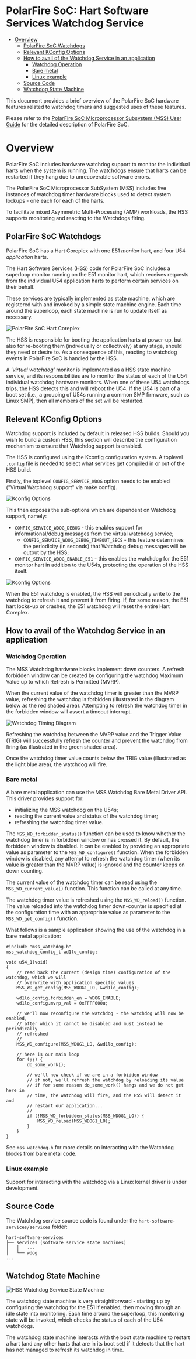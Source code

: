 # PolarFire SoC: Hart Software Services Watchdog Service

- [Overview](#overview)
    - [PolarFire SoC Watchdogs](#polarfire-soc-watchdogs)
    - [Relevant KConfig Options](#relevant-kconfig-options)
    - [How to avail of the Watchdog Service in an application](#how-to-avail-of-the-watchdog-service-in-an-application)
        - [Watchdog Operation](#watchdog-operation)
        - [Bare metal](#bare-metal)
        - [Linux example](#linux-example)
    - [Source Code](#source-code)
    - [Watchdog State Machine](#watchdog-state-machine)

This document provides a brief overview of the PolarFire SoC hardware features related to watchdog timers and suggested uses of these features.

Please refer to the [PolarFire SoC Microprocessor Subsystem (MSS) User Guide](https://www.microsemi.com/document-portal/doc_download/1244570-ug0880-polarfire-soc-fpga-microprocessor-subsystem-mss-user-guide) for the detailed description of PolarFire SoC.

# Overview <a name="overview"></a>

PolarFire SoC includes hardware watchdog support to monitor the individual harts when the system is running. The watchdogs ensure that harts can be restarted if they hang due to unrecoverable software errors.

The PolarFire SoC Microprocessor SubSystem (MSS) includes five instances of watchdog timer hardware blocks used to detect system lockups - one each for each of the harts.

To facilitate mixed Asymmetric Multi-Processing (AMP) workloads, the HSS supports monitoring and reacting to the Watchdogs firing.

## PolarFire SoC Watchdogs <a name="polarfire-soc-watchdogs"></a>

PolarFire SoC has a Hart Coreplex with one E51 *monitor* hart, and four U54 *application* harts.

The Hart Software Services (HSS) code for PolarFire SoC includes a superloop monitor running on the E51 monitor hart, which receives requests from the individual U54 application harts to perform certain services on their behalf.

These services are typically implemented as state machine, which are registered with and invoked by a simple state machine engine. Each time around the superloop, each state machine is run to update itself as necessary.

![PolarFire SoC Hart Coreplex](images/mpfs-coreplex.svg)

The HSS is responsible for booting the application harts at power-up, but also for re-booting them (individually or collectively) at any stage, should they need or desire to. As a consequence of this, reacting to watchdog events in PolarFire SoC is handled by the HSS. 

A *'virtual watchdog'* monitor is implemented as a HSS state machine service, and its responsibilities are to monitor the status of each of the U54 individual watchdog hardware monitors.  When one of these U54 watchdogs trips, the HSS detects this and will reboot the U54.  If the U54 is part of a boot set (i.e., a grouping of U54s running a common SMP firmware, such as Linux SMP), then all members of the set will be restarted.

## Relevant KConfig Options <a name="relevant-kconfig-options"></a>

Watchdog support is included by default in released HSS builds. Should you wish to build a custom HSS, this section will describe the configuration mechanism to ensure that Watchdog support is enabled.

The HSS is configured using the Kconfig configuration system. A toplevel `.config` file is needed to select what services get compiled in or out of the HSS build. 

Firstly, the toplevel `CONFIG_SERVICE_WDOG` option needs to be enabled ("Virtual Watchdog support" via make config).

![Kconfig Options](images/kconfig-options1.png)

This then exposes the sub-options which are dependent on Watchdog support, namely:

* `CONFIG_SERVICE_WDOG_DEBUG` - this enables support for informational/debug messages from the virtual watchdog service;
    * `CONFIG_SERVICE_WDOG_DEBUG_TIMEOUT_SECS` - this feature determines the periodicity (in seconds) that Watchdog debug messages will be output by the HSS;
* `CONFIG_SERVICE_WDOG_ENABLE_E51` - this enables the watchdog for the E51 monitor hart in addition to the U54s, protecting the operation of the HSS itself.

![Kconfig Options](images/kconfig-options2.png)

When the E51 watchdog is enabled, the HSS will periodically write to the watchdog to refresh it and prevent it from firing. If, for some reason, the E51 hart locks-up or crashes, the E51 watchdog will reset the entire Hart Coreplex.

## How to avail of the Watchdog Service in an application <a name="how-to-avail-of-the-watchdog-service-in-an-application"></a>

### Watchdog Operation <a name="watchdog-operation"></a>

The MSS Watchdog hardware blocks implement down counters. A refresh forbidden window can be created by configuring the watchdog Maximum Value up to which Refresh is Permitted (MVRP).

When the current value of the watchdog timer is greater than the MVRP value, refreshing the watchdog is forbidden (illustrated in the diagram below as the red shaded area). Attempting to refresh the watchdog timer in the forbidden window will assert a timeout interrupt. 

![Watchdog Timing Diagram](images/watchdog-timing.svg)

Refreshing the watchdog between the MVRP value and the Trigger Value (TRIG) will successfully refresh the counter and prevent the watchdog from firing (as illustrated in the green shaded area).

Once the watchdog timer value counts below the TRIG value (illustrated as the light blue area), the watchdog will fire.

### Bare metal <a name="bare-metal"></a>

A bare metal application can use the MSS Watchdog Bare Metal Driver API. This driver provides support for:

 * initializing the MSS watchdog on the U54s;
 * reading the current value and status of the watchdog timer;
 * refreshing the watchdog timer value.

The `MSS_WD_forbidden_status()` function can be used to know whether the watchdog timer is in forbidden window or has crossed it. By default, the forbidden window is disabled. It can be enabled by providing an appropriate value as parameter to the `MSS_WD_configure()` function. When the forbidden window is disabled, any attempt to refresh the watchdog timer (when its value is greater than the MVRP value) is ignored and the counter keeps on down counting.

The current value of the watchdog timer can be read using the `MSS_WD_current_value()` function. This function can be called at any time.

The watchdog timer value is refreshed using the `MSS_WD_reload()` function. The value reloaded into the watchdog timer down-counter is specified at the configuration time with an appropriate value as parameter to the `MSS_WD_get_config()` function.

What follows is a sample application showing the use of the watchdog in a bare metal application:

```
#include "mss_watchdog.h"
mss_watchdog_config_t wd1lo_config;

void u54_1(void)
{
    // read back the current (design time) configuration of the watchdog, which we will
    // overwrite with application specific values
    MSS_WD_get_config(MSS_WDOG1_LO, &wd1lo_config);

    wd1lo_config.forbidden_en = WDOG_ENABLE;
    wd1lo_config.mvrp_val = 0xFFFF000u;

    // we'll now reconfigure the watchdog - the watchdog will now be enabled,
    // after which it cannot be disabled and must instead be periodically
    // refreshed
    //
    MSS_WD_configure(MSS_WDOG1_LO, &wd1lo_config);

    // here is our main loop
    for (;;) {
        do_some_work();

        // we'll now check if we are in a forbidden window
        // if not, we'll refresh the watchdog by reloading its value
        // if for some reason do_some_work() hangs and we do not get here in
        // time, the watchdog will fire, and the HSS will detect it and
        // restart our application...
        //
        if (!MSS_WD_forbidden_status(MSS_WDOG1_LO)) {
            MSS_WD_reload(MSS_WDOG1_LO);
        }
    }
}
```

See `mss_watchdog.h` for more details on interacting with the Watchdog blocks from bare metal code.

### Linux example <a name="linux-example"></a>

Support for interacting with the watchdog via a Linux kernel driver is under development.

## Source Code <a name="source-code"></a>

The Watchdog service source code is found under the `hart-software-services/services` folder:

    hart-software-services
    ├── services (software service state machines)
    │   │   ...
    │   └── wdog
    ...

## Watchdog State Machine <a name="watchdog-state-machine"></a>

![HSS Watchdog Service State Machine](images/watchdog-state-machine.svg)

The watchdog state machine is very straightforward - starting up by configuring the watchdog for the E51 if enabled, then moving through an idle state into monitoring. Each time around the superloop, this monitoring state will be invoked, which checks the status of each of the U54 watchdogs.

The watchdog state machine interacts with the boot state machine to restart a hart (and any other harts that are in its boot set) if it detects that the hart has not managed to refresh its watchdog in time.
